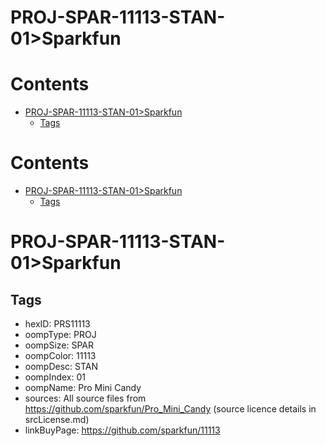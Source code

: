 
PROJ-SPAR-11113-STAN-01>Sparkfun
================================

Contents
========

* [PROJ-SPAR-11113-STAN-01>Sparkfun](#proj-spar-11113-stan-01sparkfun)
	* [Tags](#tags)

Contents
========

* [PROJ-SPAR-11113-STAN-01>Sparkfun](#proj-spar-11113-stan-01sparkfun)
	* [Tags](#tags)

# PROJ-SPAR-11113-STAN-01>Sparkfun

## Tags

- hexID: PRS11113
- oompType: PROJ
- oompSize: SPAR
- oompColor: 11113
- oompDesc: STAN
- oompIndex: 01
- oompName: Pro Mini Candy
- sources: All source files from https://github.com/sparkfun/Pro_Mini_Candy (source licence details in srcLicense.md)
- linkBuyPage: https://github.com/sparkfun/11113
